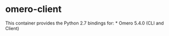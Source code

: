# omero-client
This container provides the Python 2.7 bindings for:
    * Omero 5.4.0 (CLI and Client)
